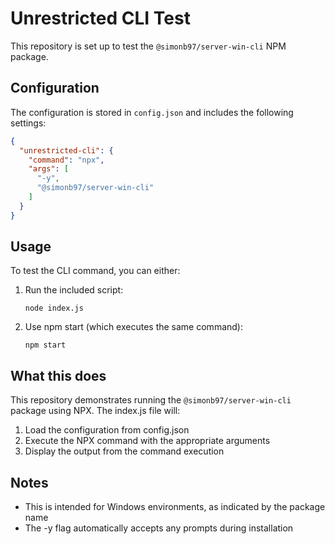 # Unrestricted CLI Test

This repository is set up to test the `@simonb97/server-win-cli` NPM package.

## Configuration

The configuration is stored in `config.json` and includes the following settings:

```json
{
  "unrestricted-cli": {
    "command": "npx",
    "args": [
      "-y",
      "@simonb97/server-win-cli"
    ]
  }
}
```

## Usage

To test the CLI command, you can either:

1. Run the included script:
   ```
   node index.js
   ```

2. Use npm start (which executes the same command):
   ```
   npm start
   ```

## What this does

This repository demonstrates running the `@simonb97/server-win-cli` package using NPX. The index.js file will:

1. Load the configuration from config.json
2. Execute the NPX command with the appropriate arguments
3. Display the output from the command execution

## Notes

- This is intended for Windows environments, as indicated by the package name
- The -y flag automatically accepts any prompts during installation
